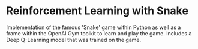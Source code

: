 # Reinforcement Learning with Snake
Implementation of the famous 'Snake' game within Python as well as a frame within the OpenAI Gym toolkit to learn and play the game. Includes a Deep Q-Learning model that was trained on the game.

